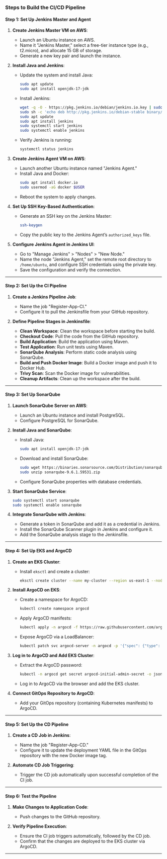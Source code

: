 
### Steps to Build the CI/CD Pipeline  

#### **Step 1: Set Up Jenkins Master and Agent**  
1. **Create Jenkins Master VM on AWS**:  
   - Launch an Ubuntu instance on AWS.  
   - Name it "Jenkins Master," select a free-tier instance type (e.g., t2.micro), and allocate 15 GB of storage.  
   - Generate a new key pair and launch the instance.  

2. **Install Java and Jenkins**:  
   - Update the system and install Java:  
     ```bash
     sudo apt update  
     sudo apt install openjdk-17-jdk  
     ```  
   - Install Jenkins:  
     ```bash
     wget -q -O - https://pkg.jenkins.io/debian/jenkins.io.key | sudo apt-key add -  
     sudo sh -c 'echo deb http://pkg.jenkins.io/debian-stable binary/ > /etc/apt/sources.list.d/jenkins.list'  
     sudo apt update  
     sudo apt install jenkins  
     sudo systemctl start jenkins  
     sudo systemctl enable jenkins  
     ```  
   - Verify Jenkins is running:  
     ```bash
     systemctl status jenkins  
     ```  

3. **Create Jenkins Agent VM on AWS**:  
   - Launch another Ubuntu instance named "Jenkins Agent."  
   - Install Java and Docker:  
     ```bash
     sudo apt install docker.io  
     sudo usermod -aG docker $USER  
     ```  
   - Reboot the system to apply changes.  

4. **Set Up SSH Key-Based Authentication**:  
   - Generate an SSH key on the Jenkins Master:  
     ```bash
     ssh-keygen  
     ```  
   - Copy the public key to the Jenkins Agent’s `authorized_keys` file.  

5. **Configure Jenkins Agent in Jenkins UI**:  
   - Go to "Manage Jenkins" > "Nodes" > "New Node."  
   - Name the node "Jenkins Agent," set the remote root directory to `/home/ubuntu`, and configure SSH credentials using the private key.  
   - Save the configuration and verify the connection.  

---

#### **Step 2: Set Up the CI Pipeline**  
1. **Create a Jenkins Pipeline Job**:  
   - Name the job "Register-App-CI."  
   - Configure it to pull the Jenkinsfile from your GitHub repository.  

2. **Define Pipeline Stages in Jenkinsfile**:  
   - **Clean Workspace**: Clean the workspace before starting the build.  
   - **Checkout Code**: Pull the code from the GitHub repository.  
   - **Build Application**: Build the application using Maven.  
   - **Test Application**: Run unit tests using Maven.  
   - **SonarQube Analysis**: Perform static code analysis using SonarQube.  
   - **Build and Push Docker Image**: Build a Docker image and push it to Docker Hub.  
   - **Trivy Scan**: Scan the Docker image for vulnerabilities.  
   - **Cleanup Artifacts**: Clean up the workspace after the build.  

---

#### **Step 3: Set Up SonarQube**  
1. **Launch SonarQube Server on AWS**:  
   - Launch an Ubuntu instance and install PostgreSQL.  
   - Configure PostgreSQL for SonarQube.  

2. **Install Java and SonarQube**:  
   - Install Java:  
     ```bash
     sudo apt install openjdk-17-jdk  
     ```  
   - Download and install SonarQube:  
     ```bash
     sudo wget https://binaries.sonarsource.com/Distribution/sonarqube/sonarqube-9.6.1.59531.zip  
     sudo unzip sonarqube-9.6.1.59531.zip  
     ```  
   - Configure SonarQube properties with database credentials.  

3. **Start SonarQube Service**:  
   ```bash
   sudo systemctl start sonarqube  
   sudo systemctl enable sonarqube  
   ```  

4. **Integrate SonarQube with Jenkins**:  
   - Generate a token in SonarQube and add it as a credential in Jenkins.  
   - Install the SonarQube Scanner plugin in Jenkins and configure it.  
   - Add the SonarQube analysis stage to the Jenkinsfile.  

---

#### **Step 4: Set Up EKS and ArgoCD**  
1. **Create an EKS Cluster**:  
   - Install `eksctl` and create a cluster:  
     ```bash
     eksctl create cluster --name my-cluster --region us-east-1 --nodegroup-name my-nodes --node-type t2.small --nodes 3  
     ```  

2. **Install ArgoCD on EKS**:  
   - Create a namespace for ArgoCD:  
     ```bash
     kubectl create namespace argocd  
     ```  
   - Apply ArgoCD manifests:  
     ```bash
     kubectl apply -n argocd -f https://raw.githubusercontent.com/argoproj/argo-cd/stable/manifests/install.yaml  
     ```  
   - Expose ArgoCD via a LoadBalancer:  
     ```bash
     kubectl patch svc argocd-server -n argocd -p '{"spec": {"type": "LoadBalancer"}}'  
     ```  

3. **Log in to ArgoCD and Add EKS Cluster**:  
   - Extract the ArgoCD password:  
     ```bash
     kubectl -n argocd get secret argocd-initial-admin-secret -o jsonpath="{.data.password}" | base64 -d  
     ```  
   - Log in to ArgoCD via the browser and add the EKS cluster.  

4. **Connect GitOps Repository to ArgoCD**:  
   - Add your GitOps repository (containing Kubernetes manifests) to ArgoCD.  

---

#### **Step 5: Set Up the CD Pipeline**  
1. **Create a CD Job in Jenkins**:  
   - Name the job "Register-App-CD."  
   - Configure it to update the deployment YAML file in the GitOps repository with the new Docker image tag.  

2. **Automate CD Job Triggering**:  
   - Trigger the CD job automatically upon successful completion of the CI job.  

---

#### **Step 6: Test the Pipeline**  
1. **Make Changes to Application Code**:  
   - Push changes to the GitHub repository.  

2. **Verify Pipeline Execution**:  
   - Ensure the CI job triggers automatically, followed by the CD job.  
   - Confirm that the changes are deployed to the EKS cluster via ArgoCD.  

---
